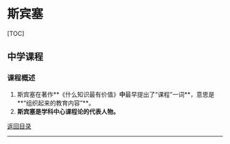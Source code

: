 # 斯宾塞

[TOC]

## 中学课程

### 课程概述

1. 斯宾塞在著作**《什么知识最有价值》**中**最早提出了“课程”一词**，意思是**“组织起来的教育内容”**。
2. **斯宾塞是学科中心课程论的代表人物。**



[返回目录](#斯宾塞)

------

